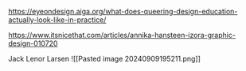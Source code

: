 

https://eyeondesign.aiga.org/what-does-queering-design-education-actually-look-like-in-practice/ 

https://www.itsnicethat.com/articles/annika-hansteen-izora-graphic-design-010720

Jack Lenor Larsen ![[Pasted image 20240909195211.png]]

